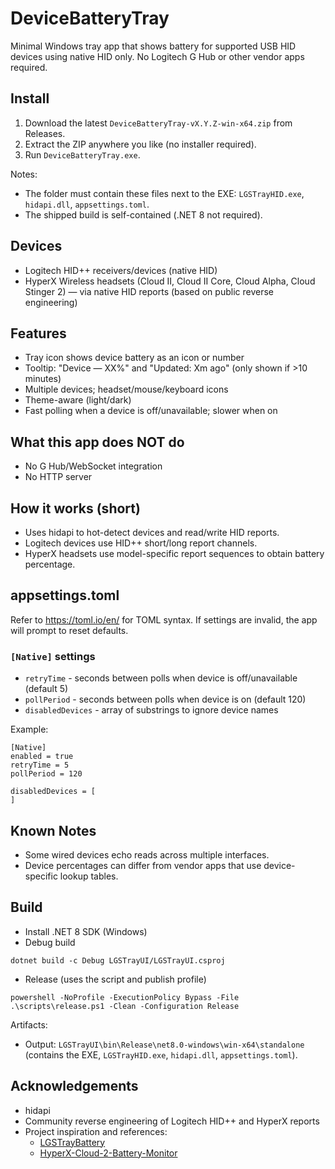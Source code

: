 # DeviceBatteryTray

Minimal Windows tray app that shows battery for supported USB HID devices using native HID only. No Logitech G Hub or other vendor apps required.

## Install

1) Download the latest `DeviceBatteryTray-vX.Y.Z-win-x64.zip` from Releases.
2) Extract the ZIP anywhere you like (no installer required).
3) Run `DeviceBatteryTray.exe`.

Notes:
- The folder must contain these files next to the EXE: `LGSTrayHID.exe`, `hidapi.dll`, `appsettings.toml`.
- The shipped build is self-contained (.NET 8 not required).

## Devices

-   Logitech HID++ receivers/devices (native HID)
-   HyperX Wireless headsets (Cloud II, Cloud II Core, Cloud Alpha, Cloud Stinger 2) — via native HID reports (based on public reverse engineering)

## Features

-   Tray icon shows device battery as an icon or number
-   Tooltip: "Device — XX%" and "Updated: Xm ago" (only shown if >10 minutes)
-   Multiple devices; headset/mouse/keyboard icons
-   Theme-aware (light/dark)
-   Fast polling when a device is off/unavailable; slower when on

## What this app does NOT do

-   No G Hub/WebSocket integration
-   No HTTP server

## How it works (short)

-   Uses hidapi to hot-detect devices and read/write HID reports.
-   Logitech devices use HID++ short/long report channels.
-   HyperX headsets use model-specific report sequences to obtain battery percentage.

## appsettings.toml

Refer to https://toml.io/en/ for TOML syntax. If settings are invalid, the app will prompt to reset defaults.

### `[Native]` settings

-   `retryTime` - seconds between polls when device is off/unavailable (default 5)
-   `pollPeriod` - seconds between polls when device is on (default 120)
-   `disabledDevices` - array of substrings to ignore device names

Example:

```
[Native]
enabled = true
retryTime = 5
pollPeriod = 120

disabledDevices = [
]
```

## Known Notes

-   Some wired devices echo reads across multiple interfaces.
-   Device percentages can differ from vendor apps that use device-specific lookup tables.

## Build

- Install .NET 8 SDK (Windows)
- Debug build

```
dotnet build -c Debug LGSTrayUI/LGSTrayUI.csproj
```

- Release (uses the script and publish profile)

```
powershell -NoProfile -ExecutionPolicy Bypass -File .\scripts\release.ps1 -Clean -Configuration Release
```

Artifacts:
- Output: `LGSTrayUI\bin\Release\net8.0-windows\win-x64\standalone` (contains the EXE, `LGSTrayHID.exe`, `hidapi.dll`, `appsettings.toml`).

## Acknowledgements

-   hidapi
-   Community reverse engineering of Logitech HID++ and HyperX reports
-   Project inspiration and references:
    -   [LGSTrayBattery](https://github.com/andyvorld/LGSTrayBattery)
    -   [HyperX-Cloud-2-Battery-Monitor](https://github.com/auto94/HyperX-Cloud-2-Battery-Monitor)

